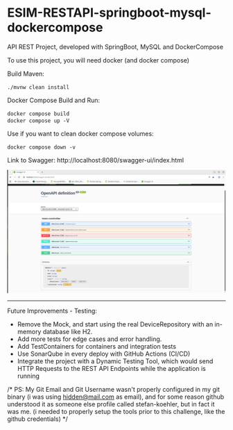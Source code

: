 # ESIM-RESTAPI-springboot-mysql-dockercompose
API REST Project, developed with SpringBoot, MySQL and DockerCompose

To use this project, you will need docker (and docker compose)

Build Maven:
```
./mvnw clean install
```

Docker Compose Build and Run:
```
docker compose build
docker compose up -V
```

Use if you want to clean docker compose volumes:
```
docker compose down -v
```


Link to Swagger:
http://localhost:8080/swagger-ui/index.html

![img.png](img.png)


------
Future Improvements - Testing:
 - Remove the Mock, and start using the real DeviceRepository with an in-memory database like H2.
 - Add more tests for edge cases and error handling.
 - Add TestContainers for containers and integration tests
 - Use SonarQube in every deploy with GitHub Actions (CI/CD)
 - Integrate the project with a Dynamic Testing Tool, which would send HTTP Requests to the REST API Endpoints while the application is running
   
/*
PS: My Git Email and Git Username wasn't properly configured in my git binary (i was using hidden@mail.com as email), and for some reason github understood it as someone else profile called stefan-koehler, but in fact it was me. (i needed to properly setup the tools prior to this challenge, like the github credentials)
*/
